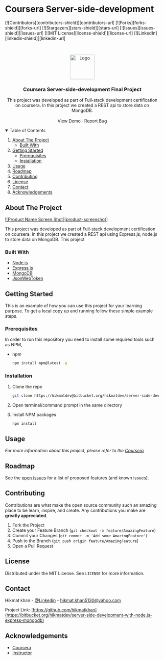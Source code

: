 # Coursera Server-side-development
 

[![Contributors][contributors-shield]][contributors-url]
[![Forks][forks-shield]][forks-url]
[![Stargazers][stars-shield]][stars-url]
[![Issues][issues-shield]][issues-url]
[![MIT License][license-shield]][license-url]
[![LinkedIn][linkedin-shield]][linkedin-url]



<!-- PROJECT LOGO -->
<br />
<p align="center">
  <a href="https://github.com/othneildrew/Best-README-Template">
    <img src="images/logo.png" alt="Logo" width="80" height="80">
  </a>

  <h3 align="center">Coursera Server-side-development Final Project</h3>

  <p align="center">
    This project was developed as part of Full-stack development certification on coursera. In this project we created a REST api to store data on MongoDB.
    <br />
    <br />
    <a href="https://github.com/othneildrew/Best-README-Template">View Demo</a>
    ·
    <a href="https://github.com/othneildrew/Best-README-Template/issues">Report Bug</a>
  </p>
</p>



<!-- TABLE OF CONTENTS -->
<details open="open">
  <summary>Table of Contents</summary>
  <ol>
    <li>
      <a href="#about-the-project">About The Project</a>
      <ul>
        <li><a href="#built-with">Built With</a></li>
      </ul>
    </li>
    <li>
      <a href="#getting-started">Getting Started</a>
      <ul>
        <li><a href="#prerequisites">Prerequisites</a></li>
        <li><a href="#installation">Installation</a></li>
      </ul>
    </li>
    <li><a href="#usage">Usage</a></li>
    <li><a href="#roadmap">Roadmap</a></li>
    <li><a href="#contributing">Contributing</a></li>
    <li><a href="#license">License</a></li>
    <li><a href="#contact">Contact</a></li>
    <li><a href="#acknowledgements">Acknowledgements</a></li>
  </ol>
</details>



<!-- ABOUT THE PROJECT -->
## About The Project

[![Product Name Screen Shot][product-screenshot]](https://example.com)

  This project was developed as part of Full-stack development certification on coursera. In this project we created a REST api using Express.js, node.js to store data on MongoDB. This project 


### Built With

* [Node.js](https://nodejs.org/en/)
* [Express.js](https://expressjs.com/)
* [MongoDB](https://www.mongodb.com/)
* [JsonWebToken](https://jwt.io/)


<!-- GETTING STARTED -->
## Getting Started

This is an example of how you can use this project for your learning purpose.
To get a local copy up and running follow these simple example steps.

### Prerequisites

In order to run this repository you need to install some required tools such as NPM,
* npm
  ```sh
  npm install npm@latest -g
  ```

### Installation


1. Clone the repo
   ```sh
   git clone https://hikmatdev@bitbucket.org/hikmatdev/server-side-development-with-node.js-express-mongodb.git
   ```
2. Open terminal/command prompt in the same directory

3. Install NPM packages
   ```sh
   npm install
   ```




<!-- USAGE EXAMPLES -->
## Usage


_For more information about this project, please refer to the [Coursera](https://www.coursera.org/learn/server-side-nodejs)_



<!-- ROADMAP -->
## Roadmap

See the [open issues](https://github.com/) for a list of proposed features (and known issues).



<!-- CONTRIBUTING -->
## Contributing

Contributions are what make the open source community such an amazing place to be learn, inspire, and create. Any contributions you make are **greatly appreciated**.

1. Fork the Project
2. Create your Feature Branch (`git checkout -b feature/AmazingFeature`)
3. Commit your Changes (`git commit -m 'Add some AmazingFeature'`)
4. Push to the Branch (`git push origin feature/AmazingFeature`)
5. Open a Pull Request



<!-- LICENSE -->
## License

Distributed under the MIT License. See `LICENSE` for more information.



<!-- CONTACT -->
## Contact

Hikmat khan - [@Linkedin](https://www.linkedin.com/in/hikmat-khan-34b773177/) - hikmat.khan5130@yahoo.com

Project Link: [https://github.com/hikmatkhan](https://bitbucket.org/hikmatdev/server-side-development-with-node.js-express-mongodb)



<!-- ACKNOWLEDGEMENTS -->
## Acknowledgements
* [Coursera](https://www.coursera.org/learn/server-side-nodejs)
* [Instructor](https://www.coursera.org/instructor/jmuppala)





